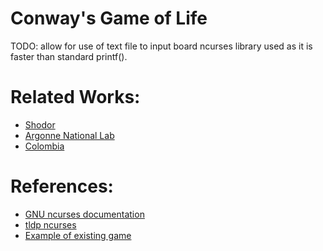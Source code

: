 # Conway's Game of Life
TODO: allow for use of text file to input board
ncurses library used as it is faster than standard printf().

# Related Works:
* [Shodor](http://www.shodor.org/media/content/petascale/materials/UPModules/GameOfLife/Life_Module_Document_pdf.pdf)
* [Argonne National Lab](https://wordpress.cels.anl.gov/atpesc/wp-content/uploads/sites/96/2017/08/ATPESC_2017_Track-2_2_8-1_830am_Balaji-Gropp-Thakur-Hands-on_Mlife-code-desc.pdf)
* [Colombia](https://www.cs.columbia.edu/~sedwards/classes/2021/4995-fall/reports/ParLife.pdf)

# References:
* [GNU ncurses documentation](https://invisible-island.net/ncurses/ncurses-intro.html)
* [tldp ncurses](https://tldp.org/HOWTO/NCURSES-Programming-HOWTO/)
* [Example of existing game](https://github.com/AWikramanayake/conway-game-of-life)